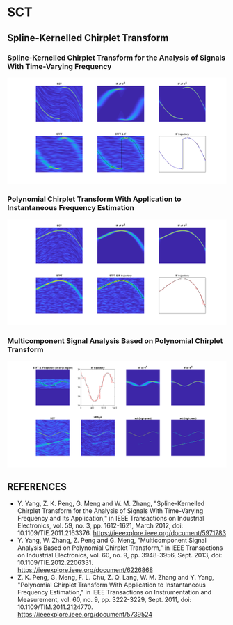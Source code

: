 # SCT
## Spline-Kernelled Chirplet Transform
### Spline-Kernelled Chirplet Transform for the Analysis of Signals With Time-Varying Frequency
![Spline-Kernelled Chirplet Transform](img/SCT.png)
### Polynomial Chirplet Transform With Application to Instantaneous Frequency Estimation
![Polynomial Chirplet Transform](img/PCT.png)
### Multicomponent Signal Analysis Based on Polynomial Chirplet Transform
![Multicomponent Polynomial Chirplet Transform](img/MPCT.png)
## REFERENCES
* Y. Yang, Z. K. Peng, G. Meng and W. M. Zhang, "Spline-Kernelled Chirplet Transform for the Analysis of Signals With Time-Varying Frequency and Its Application," in IEEE Transactions on Industrial Electronics,
vol. 59, no. 3, pp. 1612-1621, March 2012, doi: 10.1109/TIE.2011.2163376.
https://ieeexplore.ieee.org/document/5971783
* Y. Yang, W. Zhang, Z. Peng and G. Meng, "Multicomponent Signal Analysis Based on Polynomial Chirplet Transform," in IEEE Transactions on Industrial Electronics, vol. 60, no. 9, pp. 3948-3956, Sept. 2013, doi: 10.1109/TIE.2012.2206331.
https://ieeexplore.ieee.org/document/6226868
* Z. K. Peng, G. Meng, F. L. Chu, Z. Q. Lang, W. M. Zhang and Y. Yang, "Polynomial Chirplet Transform With Application to Instantaneous Frequency Estimation," in IEEE Transactions on Instrumentation and Measurement, vol. 60, no. 9, pp. 3222-3229, Sept. 2011, doi: 10.1109/TIM.2011.2124770.
https://ieeexplore.ieee.org/document/5739524







